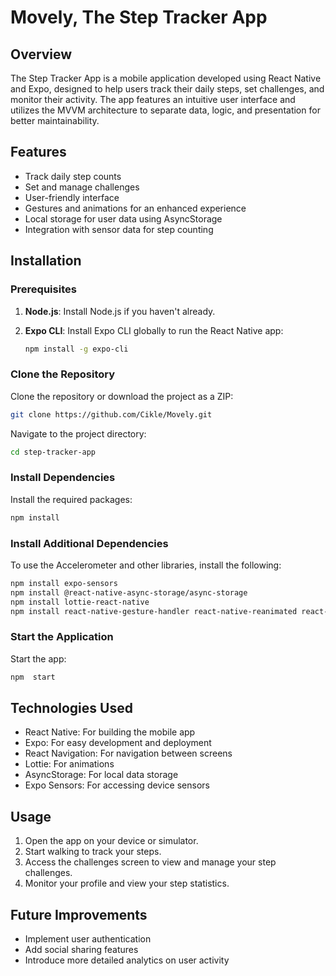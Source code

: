 
# Movely, The Step Tracker App

## Overview

The Step Tracker App is a mobile application developed using React Native and Expo, designed to help users track their daily steps, set challenges, and monitor their activity. The app features an intuitive user interface and utilizes the MVVM architecture to separate data, logic, and presentation for better maintainability.

## Features

- Track daily step counts
- Set and manage challenges
- User-friendly interface
- Gestures and animations for an enhanced experience
- Local storage for user data using AsyncStorage
- Integration with sensor data for step counting

## Installation

### Prerequisites

1. **Node.js**: Install Node.js if you haven't already.
2. **Expo CLI**: Install Expo CLI globally to run the React Native app:

   ```bash
   npm install -g expo-cli
   ```

### Clone the Repository

Clone the repository or download the project as a ZIP:

```bash
git clone https://github.com/Cikle/Movely.git
```

Navigate to the project directory:

```bash
cd step-tracker-app
```

### Install Dependencies

Install the required packages:

```bash
npm install
```

### Install Additional Dependencies

To use the Accelerometer and other libraries, install the following:

```bash
npm install expo-sensors
npm install @react-native-async-storage/async-storage
npm install lottie-react-native
npm install react-native-gesture-handler react-native-reanimated react-native-screens react-native-safe-area-context @react-native-community/masked-view
```

### Start the Application

Start the app:

```bash
npm  start
```

## Technologies Used

- React Native: For building the mobile app
- Expo: For easy development and deployment
- React Navigation: For navigation between screens
- Lottie: For animations
- AsyncStorage: For local data storage
- Expo Sensors: For accessing device sensors

## Usage

1. Open the app on your device or simulator.
2. Start walking to track your steps.
3. Access the challenges screen to view and manage your step challenges.
4. Monitor your profile and view your step statistics.

## Future Improvements

- Implement user authentication
- Add social sharing features
- Introduce more detailed analytics on user activity
